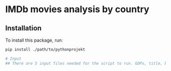 # IMDb movies analysis by country

## Installation

To install this package, run:

```sh
pip install ./path/to/pythonprojekt

# Input
## There are 5 input files needed for the script to run. GDPs, title, basics, ratings, crew
